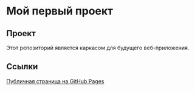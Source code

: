 # Мой первый проект
## Проект
Этот репозиторий является каркасом для будущего веб-приложения.
## Ссылки
[Публичная страница на GitHub Pages](https://daryaklyukvina.github.io/FrProject/)